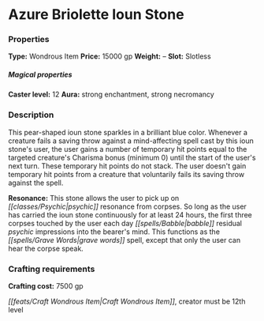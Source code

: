 ﻿---
Title: "Azure Briolette Ioun Stone"
Type: "Wondrous Item"
Price: "15000 gp"
Weight: "–"
Slot: "Slotless"
Caster level: "12"
Aura: "strong enchantment, strong necromancy"
Description: |
  "This pear-shaped ioun stone sparkles in a brilliant blue color. Whenever a creature fails a saving throw against a mind-affecting spell cast by this ioun stone's user, the user gains a number of temporary hit points equal to the targeted creature's Charisma bonus (minimum 0) until the start of the user's next turn. These temporary hit points do not stack. The user doesn't gain temporary hit points from a creature that voluntarily fails its saving throw against the spell.
  **Resonance:** This stone allows the user to pick up on psychic resonance from corpses. So long as the user has carried the ioun stone continuously for at least 24 hours, the first three corpses touched by the user each day babble residual psychic impressions into the bearer's mind. This functions as the _grave words_ spell, except that only the user can hear the corpse speak."
Crafting cost: "7500 gp"
Sources: "['Pathfinder #125: Tower of the Drowned Dead']"
---

# Azure Briolette Ioun Stone

### Properties

**Type:** Wondrous Item **Price:** 15000 gp **Weight:** – **Slot:** Slotless

##### Magical properties

**Caster level:** 12 **Aura:** strong enchantment, strong necromancy

### Description

This pear-shaped ioun stone sparkles in a brilliant blue color. Whenever a creature fails a saving throw against a mind-affecting spell cast by this ioun stone's user, the user gains a number of temporary hit points equal to the targeted creature's Charisma bonus (minimum 0) until the start of the user's next turn. These temporary hit points do not stack. The user doesn't gain temporary hit points from a creature that voluntarily fails its saving throw against the spell.

**Resonance:** This stone allows the user to pick up on _[[classes/Psychic|psychic]]_ resonance from corpses. So long as the user has carried the ioun stone continuously for at least 24 hours, the first three corpses touched by the user each day _[[spells/Babble|babble]]_ residual _psychic_ impressions into the bearer's mind. This functions as the _[[spells/Grave Words|grave words]]_ spell, except that only the user can hear the corpse speak.

### Crafting requirements

**Crafting cost:** 7500 gp

_[[feats/Craft Wondrous Item|Craft Wondrous Item]]_, creator must be 12th level

